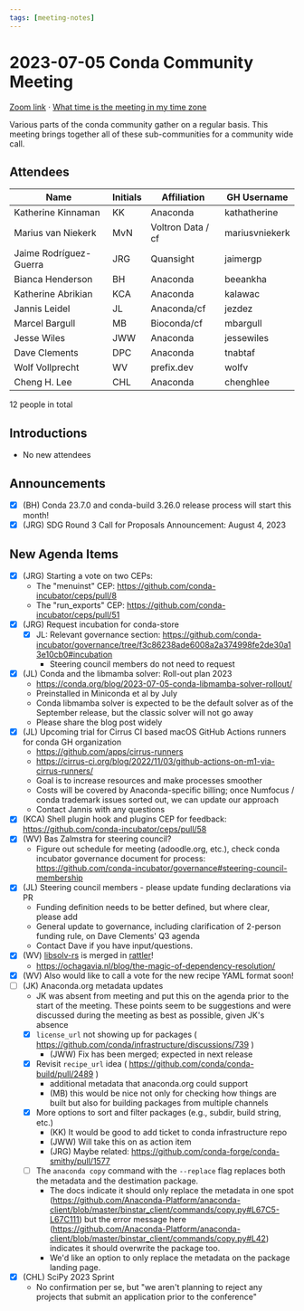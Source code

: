 ```yaml
---
tags: [meeting-notes]
---
```

# 2023-07-05 Conda Community Meeting 

[Zoom link](https://zoom.us/j/9138593505) · [What time is the meeting in my time zone](https://dateful.com/convert/utc?t=5pm)

Various parts of the conda community gather on a regular basis. This meeting brings together all of these sub-communities for a community wide call.

## Attendees

| Name                   | Initials | Affiliation       | GH Username      |
| ---------------------- | -------- | ----------------- | ---------------- | 
| Katherine Kinnaman     | KK       | Anaconda          | kathatherine     |
| Marius van Niekerk     | MvN      | Voltron Data / cf | mariusvniekerk   |
| Jaime Rodríguez-Guerra | JRG      | Quansight         | jaimergp         | 
| Bianca Henderson       | BH       | Anaconda          | beeankha         |
| Katherine Abrikian     | KCA      | Anaconda          | kalawac          |
| Jannis Leidel          | JL       | Anaconda/cf       | jezdez           |
| Marcel Bargull         | MB       | Bioconda/cf       | mbargull         |
| Jesse Wiles            | JWW      | Anaconda          | jessewiles       |
| Dave Clements          | DPC      | Anaconda          | tnabtaf          |
| Wolf Vollprecht        | WV       | prefix.dev        | wolfv            |
| Cheng H. Lee           | CHL      | Anaconda          | chenghlee        |

12 people in total

## Introductions

- No new attendees

## Announcements

- [x] (BH) Conda 23.7.0 and conda-build 3.26.0 release process will start this month!
- [x] (JRG) SDG Round 3 Call for Proposals Announcement: August 4, 2023

## New Agenda Items

- [x] (JRG) Starting a vote on two CEPs:
  - The "menuinst" CEP: https://github.com/conda-incubator/ceps/pull/8
  - The "run_exports" CEP: https://github.com/conda-incubator/ceps/pull/51
- [x] (JRG) Request incubation for conda-store
    - [x] JL: Relevant governance section: https://github.com/conda-incubator/governance/tree/f3c86238ade6008a2a374998fe2de30a13e10cb0#incubation
        - Steering council members do not need to request
- [x] (JL) Conda and the libmamba solver: Roll-out plan 2023
    - https://conda.org/blog/2023-07-05-conda-libmamba-solver-rollout/
    - Preinstalled in Miniconda et al by July
    - Conda libmamba solver is expected to be the default solver as of the September release, but the classic solver will not go away
    - Please share the blog post widely
- [x] (JL) Upcoming trial for Cirrus CI based macOS GitHub Actions runners for conda GH organization
    - https://github.com/apps/cirrus-runners
    - https://cirrus-ci.org/blog/2022/11/03/github-actions-on-m1-via-cirrus-runners/
    - Goal is to increase resources and make processes smoother
    - Costs will be covered by Anaconda-specific billing; once Numfocus / conda trademark issues sorted out, we can update our approach
    - Contact Jannis with any questions
- [X] (KCA) Shell plugin hook and plugins CEP for feedback: https://github.com/conda-incubator/ceps/pull/58
- [x] (WV) Bas Zalmstra for steering council?
    - Figure out schedule for meeting (adoodle.org, etc.), check conda incubator governance document for process: https://github.com/conda-incubator/governance#steering-council-membership
- [x] (JL) Steering council members - please update funding declarations via PR
    - Funding definition needs to be better defined, but where clear, please add
    - General update to governance, including clarification of 2-person funding rule, on Dave Clements' Q3 agenda
    - Contact Dave if you have input/questions.
- [x] (WV) [libsolv-rs](https://github.com/mamba-org/rattler/pull/243) is merged in [rattler](https://github.com/mamba-org/rattler/)!
    - https://ochagavia.nl/blog/the-magic-of-dependency-resolution/
- [x] (WV) Also would like to call a vote for the new recipe YAML format soon! 
- [ ] (JK) Anaconda.org metadata updates
    - JK was absent from meeting and put this on the agenda prior to the start of the meeting. These points seem to be suggestions and were discussed during the meeting as best as possible, given JK's absence
    - [x] `license_url` not showing up for packages ( https://github.com/conda/infrastructure/discussions/739 )
        - (JWW) Fix has been merged; expected in next release
    - [x] Revisit `recipe_url` idea ( https://github.com/conda/conda-build/pull/2489 )
        - additional metadata that anaconda.org could support
        - (MB) this would be nice not only for checking how things are built but also for building packages from multiple channels
    - [x] More options to sort and filter packages (e.g., subdir, build string, etc.)
        - (KK) It would be good to add ticket to conda infrastructure repo
        - (JWW) Will take this on as action item
        - (JRG) Maybe related: https://github.com/conda-forge/conda-smithy/pull/1577
    - [ ] The `anaconda copy` command with the `--replace` flag replaces both the metadata and the destimation package.
        - The docs indicate it should only replace the metadata in one spot (https://github.com/Anaconda-Platform/anaconda-client/blob/master/binstar_client/commands/copy.py#L67C5-L67C111) but the error message here (https://github.com/Anaconda-Platform/anaconda-client/blob/master/binstar_client/commands/copy.py#L42) indicates it should overwrite the package too.
        - We'd like an option to only replace the metadata on the package landing page.
- [x] (CHL) SciPy 2023 Sprint
    - No confirmation per se, but "we aren't planning to reject any projects that submit an application prior to the conference"
